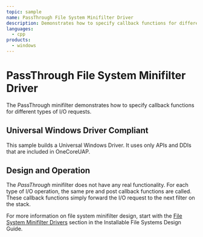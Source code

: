 ```yaml
---
topic: sample
name: PassThrough File System Minifilter Driver
description: Demonstrates how to specify callback functions for different types of I/O requests.
languages:
  - cpp
products:
  - windows
---
```


<!---
    name: PassThrough File System Minifilter Driver
    platform: WDM
    language: cpp
    category: FileSystem
    description: Demonstrates how to specify callback functions for different types of I/O requests.
    samplefwlink: http://go.microsoft.com/fwlink/p/?LinkId=617654
--->

# PassThrough File System Minifilter Driver

The PassThrough minifilter demonstrates how to specify callback functions for different types of I/O requests.

## Universal Windows Driver Compliant

This sample builds a Universal Windows Driver. It uses only APIs and DDIs that are included in OneCoreUAP.

## Design and Operation

The *PassThrough* minifilter does not have any real functionality. For each type of I/O operation, the same pre and post callback functions are called. These callback functions simply forward the I/O request to the next filter on the stack.

For more information on file system minifilter design, start with the [File System Minifilter Drivers](http://msdn.microsoft.com/en-us/library/windows/hardware/ff540402) section in the Installable File Systems Design Guide.